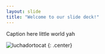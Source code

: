 ```yaml
---
layout: slide
title: "Welcome to our slide deck!"
---
```


Caption here little world yah

![luchadortocat](https://octodex.github.com/images/luchadortocat.png)
{: .center}
